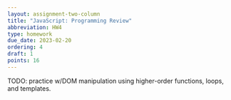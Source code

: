 ```yaml
---
layout: assignment-two-column
title: "JavaScript: Programming Review"
abbreviation: HW4
type: homework
due_date: 2023-02-20
ordering: 4
draft: 1
points: 16
---
```


TODO: practice w/DOM manipulation using higher-order functions, loops, and templates.